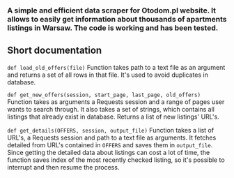 
### A simple and efficient data scraper for Otodom.pl website. It allows to easily get information about thousands of apartments listings in Warsaw. The code is working and has been tested.

## Short documentation
`def load_old_offers(file)`
Function takes path to a text file as an argument and returns a set of all rows in that file. It's used to avoid duplicates in database.

`def get_new_offers(session, start_page, last_page, old_offers)`
Function takes as arguments a Requests session and a range of pages user wants to search through. It also takes a set of strings, which contains all listings that already exist in database. Returns a list of new listings' URL's.

`def get_details(OFFERS, session, output_file)`
Function takes a list of URL's, a Requests session and path to a text file as arguments. It fetches detailed from URL's contained in `OFFERS` and saves them in `output_file`. Since getting the detailed data about listings can cost a lot of time, the function saves index of the most recently checked listing, so it's possible to interrupt and then resume the process.

